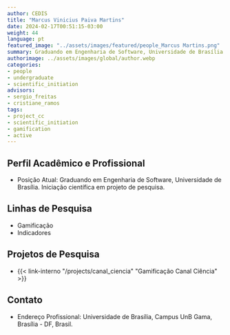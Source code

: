 ```yaml
---
author: CEDIS
title: "Marcus Vinicius Paiva Martins"
date: 2024-02-17T00:51:15-03:00
weight: 44
language: pt
featured_image: "../assets/images/featured/people_Marcus Martins.png"
summary: Graduando em Engenharia de Software, Universidade de Brasília 
authorimage: ../assets/images/global/author.webp
categories: 
- people
- undergraduate
- scientific_initiation
advisors:
- sergio_freitas
- cristiane_ramos
tags: 
- project_cc
- scientific_initiation
- gamification
- active
---
```

## Perfil Acadêmico e Profissional
- Posição Atual: Graduando em Engenharia de Software, Universidade de Brasília. Iniciação científica em projeto de pesquisa.

## Linhas de Pesquisa
- Gamificação
- Indicadores

## Projetos de Pesquisa
- {{< link-interno "/projects/canal_ciencia" "Gamificação Canal Ciência" >}}

## Contato
- Endereço Profissional: Universidade de Brasília, Campus UnB Gama, Brasília - DF, Brasil.